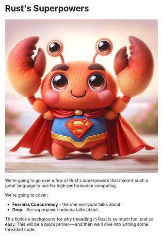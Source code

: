 # Rust's Superpowers

![](./images/supercrab.webp)

We're going to go over a few of Rust's superpowers that make it such a great language to use for high-performance computing.

We're going to cover:

* **Fearless Concurrency** - the one *everyone* talks about.
* **Drop** - the superpower *nobody* talks about.

This builds a background for *why* threading in Rust is so much fun, and so easy. This will be a quick primer---and then we'll dive into writing some threaded code.